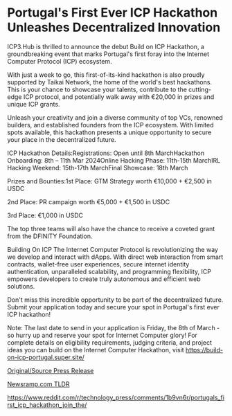 # Portugal's First Ever ICP Hackathon Unleashes Decentralized Innovation

ICP3.Hub is thrilled to announce the debut Build on ICP Hackathon, a groundbreaking event that marks Portugal's first foray into the Internet Computer Protocol (ICP) ecosystem.

With just a week to go, this first-of-its-kind hackathon is also proudly supported by Taikai Network, the home of the world's best hackathons. This is your chance to showcase your talents, contribute to the cutting-edge ICP protocol, and potentially walk away with €20,000 in prizes and unique ICP grants.

Unleash your creativity and join a diverse community of top VCs, renowned builders, and established founders from the ICP ecosystem. With limited spots available, this hackathon presents a unique opportunity to secure your place in the decentralized future.

ICP Hackathon Details:Registrations: Open until 8th MarchHackathon Onboarding: 8th – 11th Mar 2024Online Hacking Phase: 11th-15th MarchIRL Hacking Weekend: 15th-17th MarchFinal Showcase: 18th March

Prizes and Bounties:1st Place: GTM Strategy worth €10,000 + €2,500 in USDC

2nd Place: PR campaign worth €5,000 + €1,500 in USDC

3rd Place: €1,000 in USDC

The top three teams will also have the chance to receive a coveted grant from the DFINITY Foundation.

Building On ICP The Internet Computer Protocol is revolutionizing the way we develop and interact with dApps. With direct web interaction from smart contracts, wallet-free user experiences, secure internet identity authentication, unparalleled scalability, and programming flexibility, ICP empowers developers to create truly autonomous and efficient web solutions.

Don't miss this incredible opportunity to be part of the decentralized future. Submit your application today and secure your spot in Portugal's first ever ICP hackathon!

Note: The last date to send in your application is Friday, the 8th of March - so hurry up and reserve your spot for Internet Computer glory! For complete details on eligibility requirements, judging criteria, and project ideas you can build on the Internet Computer Hackathon, visit https://build-on-icp-portugal.super.site/ 

[Original/Source Press Release](https://blockchainwire.io/press-release/portugals-first-ever-icp-hackathon-unleashes-decentralized-innovation)
                    

[Newsramp.com TLDR](None) 

https://www.reddit.com/r/technology_press/comments/1b9vn6r/portugals_first_icp_hackathon_join_the/